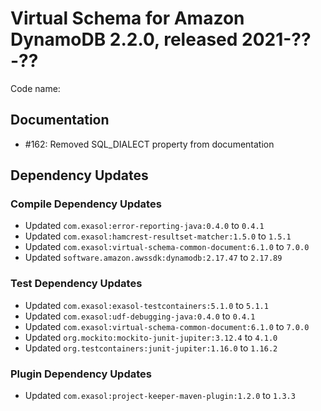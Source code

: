 # Virtual Schema for Amazon DynamoDB 2.2.0, released 2021-??-??

Code name:

## Documentation

* #162: Removed SQL_DIALECT property from documentation

## Dependency Updates

### Compile Dependency Updates

* Updated `com.exasol:error-reporting-java:0.4.0` to `0.4.1`
* Updated `com.exasol:hamcrest-resultset-matcher:1.5.0` to `1.5.1`
* Updated `com.exasol:virtual-schema-common-document:6.1.0` to `7.0.0`
* Updated `software.amazon.awssdk:dynamodb:2.17.47` to `2.17.89`

### Test Dependency Updates

* Updated `com.exasol:exasol-testcontainers:5.1.0` to `5.1.1`
* Updated `com.exasol:udf-debugging-java:0.4.0` to `0.4.1`
* Updated `com.exasol:virtual-schema-common-document:6.1.0` to `7.0.0`
* Updated `org.mockito:mockito-junit-jupiter:3.12.4` to `4.1.0`
* Updated `org.testcontainers:junit-jupiter:1.16.0` to `1.16.2`

### Plugin Dependency Updates

* Updated `com.exasol:project-keeper-maven-plugin:1.2.0` to `1.3.3`
